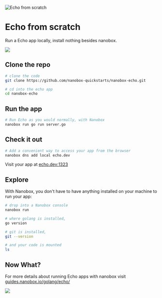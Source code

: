 ![Echo from scratch](https://guides.nanobox.io/assets/quickstart-icons/echo.png)

# Echo from scratch

Run a Echo app locally, install nothing besides nanobox.

<a href="https://nanobox.io/download"><img src="https://guides.nanobox.io/assets/quickstart-icons/download.png" /></a>

## Clone the repo

```bash
# clone the code
git clone https://github.com/nanobox-quickstarts/nanobox-echo.git

# cd into the echo app
cd nanobox-echo
```

## Run the app

```bash
# Run Echo as you would normally, with Nanobox
nanobox run go run server.go
```

## Check it out

```bash
# Add a convenient way to access your app from the browser
nanobox dns add local echo.dev
```

Visit your app at <a href="http://echo.dev:1323" target="\_blank">echo.dev:1323</a>

## Explore
With Nanobox, you don't have to have anything installed on your machine to run your app:

```bash
# drop into a Nanobox console
nanobox run

# where golang is installed,
go version

# git is installed,
git --version

# and your code is mounted
ls
```

## Now What?
For more details about running Echo apps with nanobox visit [guides.nanobox.io/golang/echo/](https://guides.nanobox.io/golang/echo/)

<a href="https://nanobox.io"><img src="https://guides.nanobox.io/assets/quickstart-icons/footer.png" /></a>
